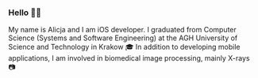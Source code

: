 ### Hello 🙋‍♀️
My name is Alicja and I am iOS developer. I graduated from Computer Science (Systems and Software Engineering) at the AGH University of Science and Technology in Krakow 🎓 In addition to developing mobile applications, I am involved in biomedical image processing, mainly X-rays 📷
<!--
**asmolikowska/asmolikowska** is a ✨ _special_ ✨ repository because its `README.md` (this file) appears on your GitHub profile.

Here are some ideas to get you started:

- 🔭 I’m currently working on ...
- 🌱 I’m currently learning ...
- 👯 I’m looking to collaborate on ...
- 🤔 I’m looking for help with ...
- 💬 Ask me about ...
- 📫 How to reach me: ...
- 😄 Pronouns: ...
- ⚡ Fun fact: ...
-->
